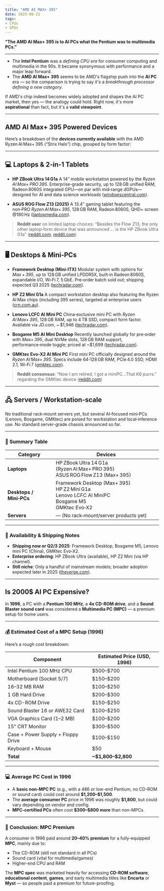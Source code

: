 ```yaml
---
title: "AMD AI MAX+ 395"
date: 2025-06-21
tags:
- CPUs
- GPUs
---
```


**"The AMD AI Max+ 395 is to AI PCs what the Pentium was to multimedia PCs."**

---

* The **Intel Pentium** was a *defining CPU era* for consumer computing and multimedia in the 90s. It became synonymous with performance and a major leap forward.
* The **AMD AI Max+ 395** seems to be AMD's flagship push into the **AI PC** era — so the comparison is trying to say it's a *breakthrough processor defining a new category*.

If AMD's chip indeed becomes widely adopted and shapes the AI PC market, then yes — the analogy could hold. Right now, it's more **aspirational** than fact, but it's a **valid viewpoint**.

---
## AMD AI Max+ 395 Powered Devices

Here’s a breakdown of the **devices currently available** with the AMD Ryzen AI Max+ 395 (“Strix Halo”) chip, grouped by form factor:

---

## 💻 Laptops & 2‑in‑1 Tablets

* **HP ZBook Ultra 14 G1a**
  A 14″ mobile workstation powered by the *Ryzen AI Max+ PRO 395*. Enterprise-grade security, up to 128 GB unified RAM, Radeon 8060S integrated GPU—on par with mid‑range dGPUs—designed for AI and data science workloads ([windowscentral.com][1]).

* **ASUS ROG Flow Z13 (2025)**
  A 13.4″ gaming tablet featuring the non‑PRO *Ryzen AI Max+ 395*, 128 GB RAM, Radeon 8060S, QHD+ screen @180 Hz ([laptopmedia.com][2]).

> **Reddit user** on limited laptop choices:
> “Besides the Flow Z13, the only other laptop‑form device that was announced … is the HP ZBook Ultra G1a” ([reddit.com][3], [reddit.com][4])

---

## 🖥️ Desktops & Mini‑PCs

* **Framework Desktop (Mini‑ITX)**
  Modular system with options for *Max + 395*, up to 128 GB unified LPDDR5X, built‑in Radeon 8060S, expandable I/O, Wi‑Fi 7, 5 GbE. Pre‑order batch sold out; shipping expected Q3 2025 ([techradar.com][5]).

* **HP Z2 Mini G1a**
  A compact workstation desktop also featuring the Ryzen AI Max chips (including 395 series), targeted at enterprise users ([crn.com.au][6]).

* **Lenovo LCFC AI Mini PC**
  China‑exclusive mini PC with *Ryzen AI Max+ 395*, 128 GB RAM, up to 4 TB SSD, compact form factor. Available via JD.com, \~ \$1,946 ([techradar.com][7]).

* **Bosgame M5 AI Mini Desktop**
  Recently launched globally for pre‑order with *Max+ 395*, dual NVMe slots, 128 GB RAM support, performance‑mode toggle; priced at \~\$1,699 ([techradar.com][8]).

* **GMKtec Evo‑X2 AI Mini PC**
  First mini PC officially designed around the *Ryzen AI Max+ 395*. Specs include 64‑128 GB RAM, PCIe 4.0 SSD, HDMI 2.1, Wi‑Fi 7 ([gmktec.com][9]).

> **Reddit consensus**:
> “Now I am retired, I got a miniPC…That K6 purrs.” regarding the GMKtec device ([reddit.com][10])

---

## 🖧 Servers / Workstation‑scale

No traditional rack‑mount servers yet, but several AI‑focused mini‑PCs (Lenovo, Bosgame, GMKtec) are poised for workstation and local‑inference use. No standard server-grade chassis announced so far.

---

### 🧭 Summary Table

| Category                | Devices                                                                                                        |
| ----------------------- | -------------------------------------------------------------------------------------------------------------- |
| **Laptops**             | HP ZBook Ultra 14 G1a (Ryzen AI Max+ PRO 395) <br> ASUS ROG Flow Z13 (Max+ 395)                                |
| **Desktops / Mini‑PCs** | Framework Desktop (Max+ 395) <br> HP Z2 Mini G1a <br> Lenovo LCFC AI MiniPC <br> Bosgame M5 <br> GMKtec Evo‑X2 |
| **Servers**             | — (No rack‑mount/server products yet)                                                                          |

---

### 🧭 Availability & Shipping Notes

* **Shipping now or Q2/3 2025**: Framework Desktop, Bosgame M5, Lenovo mini PC (China), GMKtec Evo‑X2.
* **Enterprise ordering**: HP ZBook Ultra (available), HP Z2 Mini (via HP channel).
* **Still niche**: Only a handful of mainstream models; broader adoption expected later in 2025 ([theverge.com][11]).

---

[1]: https://www.windowscentral.com/hardware/hp/hp-zbook-ultra-14-g1a-review "I've never seen anything like this insanely powerful 14-inch AI laptop, but only about 4 people need it"
[2]: https://laptopmedia.com/processor/amd-ryzen-ai-max-395/ "AMD Ryzen AI Max+ 395 - Specs, Benchmark Tests, Comparisons, and Laptop Offers | LaptopMedia.com"
[3]: https://www.reddit.com/r/GamingLaptops/comments/1jiej4c "No AMD Ryzen AI+395 max laptops"
[4]: https://www.reddit.com/r/AMDLaptops/comments/1ilikhe "Ryzen AI Max 395+ Laptops"
[5]: https://www.techradar.com/pro/frameworks-desktop-is-selling-like-hot-cakes-ryzen-max-395-max-383-batches-are-sold-out-with-next-shipment-in-q3 "Framework's Desktop is selling like hot cakes; Ryzen Max+ 395, Max 383 batches are sold out with next shipment in Q3"
[6]: https://www.crn.com.au/news/amd-takes-on-intel-apple-and-nvidia-with-ryzen-ai-max-chips-614191 "AMD takes on Intel, Apple and Nvidia with Ryzen AI Max chips - Hardware - CRN Australia"
[7]: https://www.techradar.com/pro/lenovo-quietly-launched-a-pc-based-on-amds-fastest-ai-cpu-but-i-dont-think-it-will-go-on-sale-outside-china-yet "Lenovo quietly launched a PC based on AMD's fastest AI CPU but I don't think it will go on sale outside China yet"
[8]: https://www.techradar.com/pro/has-amd-bypassed-mainstream-pc-vendors-to-sell-ryzen-ai-max-395-pcs-new-model-has-a-mysterious-performance-switch-button "Has AMD bypassed mainstream PC vendors to sell Ryzen AI Max+ 395 PCs? New model has a mysterious performance switch button"
[9]: https://www.gmktec.com/products/amd-ryzen%E2%84%A2-ai-max-395-evo-x2-ai-mini-pc?srsltid=AfmBOoq7o9xEhWEIQOYeR1x2TwydN3OfsFIPMgrukjWiX6kKntPN0y-P "AMD Ryzen™ AI Max+ 395 --EVO-X2 AI Mini PC"
[10]: https://www.reddit.com/r/MiniPCs/comments/1i86bdn "GMK claims the world’s first mini PC with Ryzen AI Max+ 395"
[11]: https://www.theverge.com/2025/1/6/24337025/amd-ryzen-ai-max-strix-halo-fire-range-9955hx3d "AMD announces 'Fire Range' and Ryzen AI Max, its most potent laptop chips yet"

## Is 2000$ AI PC Expensive?

In **1996**, a PC with a **Pentium 100 MHz**, a **4x CD-ROM drive**, and a **Sound Blaster sound card** was considered a **Multimedia PC (MPC)** — a premium setup for home users.

---

### 💰 **Estimated Cost of a MPC Setup (1996)**

Here’s a rough cost breakdown:

| Component                          | Estimated Price (USD, 1996) |
| ---------------------------------- | --------------------------- |
| Intel Pentium 100 MHz CPU          | \$500–\$700                 |
| Motherboard (Socket 5/7)           | \$150–\$200                 |
| 16–32 MB RAM                       | \$100–\$250                 |
| 1 GB Hard Drive                    | \$200–\$300                 |
| 4x CD-ROM Drive                    | \$150–\$250                 |
| Sound Blaster 16 or AWE32 Card     | \$100–\$250                 |
| VGA Graphics Card (1–2 MB)         | \$100–\$200                 |
| 15" CRT Monitor                    | \$300–\$500                 |
| Case + Power Supply + Floppy Drive | \$100–\$150                 |
| Keyboard + Mouse                   | \$50                        |
| **Total**                          | **\~\$1,800–\$2,800**       |

---

### 💻 **Average PC Cost in 1996**

* A **basic non-MPC PC** (e.g., with a 486 or low-end Pentium, no CD-ROM or sound card) could cost around **\$1,200–\$1,500**.
* The **average consumer PC** price in 1996 was roughly **\$1,800**, but could vary depending on vendor and config.
* **MPC-certified PCs** often cost **\$300–\$800 more** than non-MPCs.

---

### 🎯 **Conclusion: MPC Premium**

A consumer in 1996 paid around **20–40% premium** for a fully-equipped **MPC**, mainly due to:

* The CD-ROM (still not standard in all PCs)
* Sound card (vital for multimedia/games)
* Higher-end CPU and RAM

The **MPC spec** was marketed heavily for accessing **CD-ROM software**, **educational content**, **games**, and early multimedia titles like **Encarta** or **Myst** — so people paid a premium for future-proofing.
